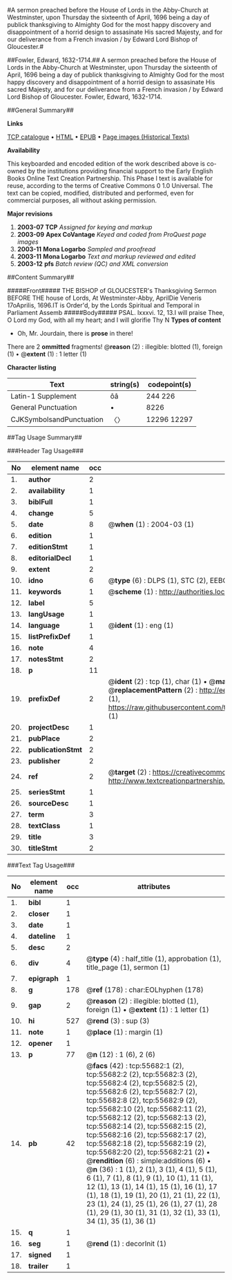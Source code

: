 #A sermon preached before the House of Lords in the Abby-Church at Westminster, upon Thursday the sixteenth of April, 1696 being a day of publick thanksgiving to Almighty God for the most happy discovery and disappointment of a horrid design to assasinate His sacred Majesty, and for our deliverance from a French invasion / by Edward Lord Bishop of Gloucester.#

##Fowler, Edward, 1632-1714.##
A sermon preached before the House of Lords in the Abby-Church at Westminster, upon Thursday the sixteenth of April, 1696 being a day of publick thanksgiving to Almighty God for the most happy discovery and disappointment of a horrid design to assasinate His sacred Majesty, and for our deliverance from a French invasion / by Edward Lord Bishop of Gloucester.
Fowler, Edward, 1632-1714.

##General Summary##

**Links**

[TCP catalogue](http://www.ota.ox.ac.uk/tcp/)  • 
[HTML](http://tei.it.ox.ac.uk/tcp/Texts-HTML/free/A40/A40097.html)  • 
[EPUB](http://tei.it.ox.ac.uk/tcp/Texts-EPUB/free/A40/A40097.epub) • 
[Page images (Historical Texts)](https://data.historicaltexts.jisc.ac.uk/view?pubId=eebo-12181747e&pageId=eebo-12181747e-55682-1)

**Availability**

This keyboarded and encoded edition of the
	       work described above is co-owned by the institutions
	       providing financial support to the Early English Books
	       Online Text Creation Partnership. This Phase I text is
	       available for reuse, according to the terms of Creative
	       Commons 0 1.0 Universal. The text can be copied,
	       modified, distributed and performed, even for
	       commercial purposes, all without asking permission.

**Major revisions**

1. __2003-07__ __TCP__ *Assigned for keying and markup*
1. __2003-09__ __Apex CoVantage__ *Keyed and coded from ProQuest page images*
1. __2003-11__ __Mona Logarbo__ *Sampled and proofread*
1. __2003-11__ __Mona Logarbo__ *Text and markup reviewed and edited*
1. __2003-12__ __pfs__ *Batch review (QC) and XML conversion*

##Content Summary##

#####Front#####
THE BISHOP of GLOUCESTER's Thanksgiving Sermon BEFORE THE house of Lords, At Westminster-Abby, AprilDie Veneris
17oAprilis, 1696.IT is Order'd, by the Lords Spiritual and Temporal in Parliament Assemb
#####Body#####
PSAL. lxxxvi. 12, 13.I will praise Thee, O Lord my God, with all my heart; and I will glorifie Thy N
**Types of content**

  * Oh, Mr. Jourdain, there is **prose** in there!

There are 2 **ommitted** fragments! 
 @__reason__ (2) : illegible: blotted (1), foreign (1)  •  @__extent__ (1) : 1 letter (1)

**Character listing**


|Text|string(s)|codepoint(s)|
|---|---|---|
|Latin-1 Supplement|ôâ|244 226|
|General Punctuation|•|8226|
|CJKSymbolsandPunctuation|〈〉|12296 12297|

##Tag Usage Summary##

###Header Tag Usage###

|No|element name|occ|attributes|
|---|---|---|---|
|1.|__author__|2||
|2.|__availability__|1||
|3.|__biblFull__|1||
|4.|__change__|5||
|5.|__date__|8| @__when__ (1) : 2004-03 (1)|
|6.|__edition__|1||
|7.|__editionStmt__|1||
|8.|__editorialDecl__|1||
|9.|__extent__|2||
|10.|__idno__|6| @__type__ (6) : DLPS (1), STC (2), EEBO-CITATION (1), OCLC (1), VID (1)|
|11.|__keywords__|1| @__scheme__ (1) : http://authorities.loc.gov/ (1)|
|12.|__label__|5||
|13.|__langUsage__|1||
|14.|__language__|1| @__ident__ (1) : eng (1)|
|15.|__listPrefixDef__|1||
|16.|__note__|4||
|17.|__notesStmt__|2||
|18.|__p__|11||
|19.|__prefixDef__|2| @__ident__ (2) : tcp (1), char (1)  •  @__matchPattern__ (2) : ([0-9\-]+):([0-9IVX]+) (1), (.+) (1)  •  @__replacementPattern__ (2) : http://eebo.chadwyck.com/downloadtiff?vid=$1&page=$2 (1), https://raw.githubusercontent.com/textcreationpartnership/Texts/master/tcpchars.xml#$1 (1)|
|20.|__projectDesc__|1||
|21.|__pubPlace__|2||
|22.|__publicationStmt__|2||
|23.|__publisher__|2||
|24.|__ref__|2| @__target__ (2) : https://creativecommons.org/publicdomain/zero/1.0/ (1), http://www.textcreationpartnership.org/docs/. (1)|
|25.|__seriesStmt__|1||
|26.|__sourceDesc__|1||
|27.|__term__|3||
|28.|__textClass__|1||
|29.|__title__|3||
|30.|__titleStmt__|2||


###Text Tag Usage###

|No|element name|occ|attributes|
|---|---|---|---|
|1.|__bibl__|1||
|2.|__closer__|1||
|3.|__date__|1||
|4.|__dateline__|1||
|5.|__desc__|2||
|6.|__div__|4| @__type__ (4) : half_title (1), approbation (1), title_page (1), sermon (1)|
|7.|__epigraph__|1||
|8.|__g__|178| @__ref__ (178) : char:EOLhyphen (178)|
|9.|__gap__|2| @__reason__ (2) : illegible: blotted (1), foreign (1)  •  @__extent__ (1) : 1 letter (1)|
|10.|__hi__|527| @__rend__ (3) : sup (3)|
|11.|__note__|1| @__place__ (1) : margin (1)|
|12.|__opener__|1||
|13.|__p__|77| @__n__ (12) : 1 (6), 2 (6)|
|14.|__pb__|42| @__facs__ (42) : tcp:55682:1 (2), tcp:55682:2 (2), tcp:55682:3 (2), tcp:55682:4 (2), tcp:55682:5 (2), tcp:55682:6 (2), tcp:55682:7 (2), tcp:55682:8 (2), tcp:55682:9 (2), tcp:55682:10 (2), tcp:55682:11 (2), tcp:55682:12 (2), tcp:55682:13 (2), tcp:55682:14 (2), tcp:55682:15 (2), tcp:55682:16 (2), tcp:55682:17 (2), tcp:55682:18 (2), tcp:55682:19 (2), tcp:55682:20 (2), tcp:55682:21 (2)  •  @__rendition__ (6) : simple:additions (6)  •  @__n__ (36) : 1 (1), 2 (1), 3 (1), 4 (1), 5 (1), 6 (1), 7 (1), 8 (1), 9 (1), 10 (1), 11 (1), 12 (1), 13 (1), 14 (1), 15 (1), 16 (1), 17 (1), 18 (1), 19 (1), 20 (1), 21 (1), 22 (1), 23 (1), 24 (1), 25 (1), 26 (1), 27 (1), 28 (1), 29 (1), 30 (1), 31 (1), 32 (1), 33 (1), 34 (1), 35 (1), 36 (1)|
|15.|__q__|1||
|16.|__seg__|1| @__rend__ (1) : decorInit (1)|
|17.|__signed__|1||
|18.|__trailer__|1||
